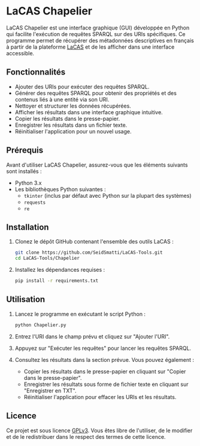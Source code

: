 # LaCAS Chapelier

LaCAS Chapelier est une interface graphique (GUI) développée en Python qui facilite l'exécution de requêtes SPARQL sur des URIs spécifiques. Ce programme permet de récupérer des métadonnées descriptives en français à partir de la plateforme [LaCAS](https://lacas.inalco.fr/) et de les afficher dans une interface accessible.

## Fonctionnalités

- Ajouter des URIs pour exécuter des requêtes SPARQL.
- Générer des requêtes SPARQL pour obtenir des propriétés et des contenus liés à une entité via son URI.
- Nettoyer et structurer les données récupérées.
- Afficher les résultats dans une interface graphique intuitive.
- Copier les résultats dans le presse-papier.
- Enregistrer les résultats dans un fichier texte.
- Réinitialiser l'application pour un nouvel usage.

## Prérequis

Avant d'utiliser LaCAS Chapelier, assurez-vous que les éléments suivants sont installés :

- Python 3.x
- Les bibliothèques Python suivantes :
  - `tkinter` (inclus par défaut avec Python sur la plupart des systèmes)
  - `requests`
  - `re`

## Installation

1. Clonez le dépôt GitHub contenant l'ensemble des outils LaCAS :
   ```bash
   git clone https://github.com/SeidSmatti/LaCAS-Tools.git
   cd LaCAS-Tools/Chapelier
   ```

2. Installez les dépendances requises :
   ```bash
   pip install -r requirements.txt
   ```

## Utilisation

1. Lancez le programme en exécutant le script Python :
   ```bash
   python Chapelier.py
   ```

2. Entrez l'URI dans le champ prévu et cliquez sur "Ajouter l'URI".

3. Appuyez sur "Exécuter les requêtes" pour lancer les requêtes SPARQL.

4. Consultez les résultats dans la section prévue. Vous pouvez également :
   - Copier les résultats dans le presse-papier en cliquant sur "Copier dans le presse-papier".
   - Enregistrer les résultats sous forme de fichier texte en cliquant sur "Enregistrer en TXT".
   - Réinitialiser l'application pour effacer les URIs et les résultats.

## Licence

Ce projet est sous licence [GPLv3](https://www.gnu.org/licenses/gpl-3.0.html). Vous êtes libre de l'utiliser, de le modifier et de le redistribuer dans le respect des termes de cette licence.

